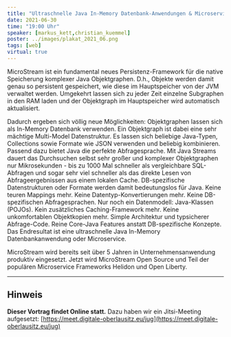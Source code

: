 ```yaml
---
title: "Ultraschnelle Java In-Memory Datenbank-Anwendungen & Microservices mit MicroStream"
date: 2021-06-30
time: "19:00 Uhr"
speaker: [markus_kett,christian_kuemmel]
poster: ../images/plakat_2021_06.png
tags: [web]
virtual: true
---
```


MicroStream ist ein fundamental neues Persistenz-Framework für die native Speicherung komplexer Java Objektgraphen. D.h., Objekte werden damit genau so persistent gespeichert, wie diese im Hauptspeicher von der JVM verwaltet werden. Umgekehrt lassen sich zu jeder Zeit einzelne Subgraphen in den RAM laden und der Objektgraph im Hauptspeicher wird automatisch aktualisiert.

Dadurch ergeben sich völlig neue Möglichkeiten: Objektgraphen lassen sich als In-Memory Datenbank verwenden. Ein Objektgraph ist dabei eine sehr mächtige Multi-Model Datenstruktur. Es lassen sich beliebige Java-Typen, Collections sowie Formate wie JSON verwenden und beliebig kombinieren. Passend dazu bietet Java die perfekte Abfragesprache. Mit Java Streams dauert das Durchsuchen selbst sehr großer und komplexer Objektgraphen nur Mikrosekunden - bis zu 1000 Mal schneller als vergleichbare SQL-Abfragen und sogar sehr viel schneller als das direkte Lesen von Abfrageergebnissen aus einem lokalen Cache. DB-spezifische Datenstrukturen oder Formate werden damit bedeutungslos für Java. Keine teuren Mappings mehr. Keine Datentyp-Konvertierungen mehr. Keine DB-spezifischen Abfragesprachen. Nur noch ein Datenmodell: Java-Klassen (POJOs). Kein zusätzliches Caching-Framework mehr. Keine unkomfortablen Objektkopien mehr. Simple Architektur und typsicherer Abfrage-Code. Reine Core-Java Features anstatt DB-spezifische Konzepte. Das Endresultat ist eine ultraschnelle Java In-Memory Datenbankanwendung oder Microservice.

MicroStream wird bereits seit über 5 Jahren in Unternehmensanwendung produktiv eingesetzt. Jetzt wird MicroStream Open Source und Teil der populären Microservice Frameworks Helidon und Open Liberty.

---

## Hinweis

**Dieser Vortrag findet Online statt.** Dazu haben wir ein Jitsi-Meeting aufgesetzt: [https://meet.digitale-oberlausitz.eu/jug](https://meet.digitale-oberlausitz.eu/jug)

